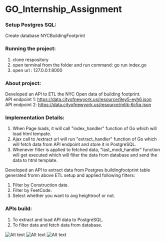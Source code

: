 # GO_Internship_Assignment

### Setup Postgres SQL:
  Create database NYCBuildingFootprint

### Running the project: 
1) clone respository
2) open terminal from the folder and run command: go run index.go
3) open url : 127.0.0.1:8000

### About project:

Developed an API to ETL the NYC Open data of building footprint. <br/>
API endpoint 1: https://data.cityofnewyork.us/resource/9ey5-eyh6.json <br/>
API endpoint 2: https://data.cityofnewyork.us/resource/mtik-6c5q.json

### Implementation Details:

1) When Page loads, it will call "index_handler" function of Go which will load html tempate.
2) Ajax call to /extract url will run "extract_handler" function of Go which will fetch data from API endpoint and store it in PostgreSQL.
3) Whenever filter is applied to fetched data, "last_modi_handler" function will get executed which will filter the data from database and send the data to html template.

Developed an API to extract data from Postgres buildingfootprint table generated fromn above ETL setup and applied following filters:
1) Filter by Construction date.
2) Filter by FeetCode.
3) Select whether you want to avg heightroof or not.

### APIs build:
1) To extract and load API data to PostgreSQL.
2) To filter data and fetch data from database.




![Alt text](https://github.com/yashchap/GO_Internship_Assignment/blob/master/s3.png)
![Alt text](https://github.com/yashchap/GO_Internship_Assignment/blob/master/s2.png)
![Alt text](https://github.com/yashchap/GO_Internship_Assignment/blob/master/s1.png)


